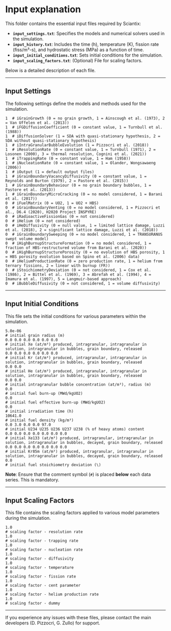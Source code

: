 # Input explanation

This folder contains the essential input files required by Sciantix:

- **`input_settings.txt`**: Specifies the models and numerical solvers used in the simulation.
- **`input_history.txt`**: Includes the time (h), temperature (K), fission rate (fiss/m³-s), and hydrostatic stress (MPa) as a function of time.
- **`input_initial_conditions.txt`**: Sets initial conditions for the simulation.
- **`input_scaling_factors.txt`**: (Optional) File for scaling factors.

Below is a detailed description of each file.

---

## Input Settings

The following settings define the models and methods used for the simulation.

```plaintext
1  # iGrainGrowth (0 = no grain growth, 1 = Ainscough et al. (1973), 2 = Van Uffelen et al. (2013))
1  # iFGDiffusionCoefficient (0 = constant value, 1 = Turnbull et al. (1988))
1  # iDiffusionSolver (1 = SDA with quasi-stationary hypothesis, 2 = SDA without quasi-stationary hypothesis)
1  # iIntraGranularBubbleEvolution (1 = Pizzocri et al. (2018))
1  # iResolutionRate (0 = constant value, 1 = Turnbull (1971), 2 = Losonen (2000), 3 = thermal resolution, Cognini et al. (2021))
1  # iTrappingRate (0 = constant value, 1 = Ham (1958))
1  # iNucleationRate (0 = constant value, 1 = Olander, Wongsawaeng (2006))
1  # iOutput (1 = default output files)
1  # iGrainBoundaryVacancyDiffusivity (0 = constant value, 1 = Reynolds and Burton (1979), 2 = Pastore et al. (2015))
1  # iGrainBoundaryBehaviour (0 = no grain boundary bubbles, 1 = Pastore et al. (2013))
1  # iGrainBoundaryMicroCracking (0 = no model considered, 1 = Barani et al. (2017))
0  # iFuelMatrix (0 = UO2, 1 = UO2 + HBS)
0  # iGrainBoundaryVenting (0 = no model considered, 1 = Pizzocri et al., D6.4 (2020), H2020 Project INSPYRE)
0  # iRadioactiveFissionGas (0 = not considered)
0  # iHelium (0 = not considered)
0  # iHeDiffusivity (0 = null value, 1 = limited lattice damage, Luzzi et al. (2018), 2 = significant lattice damage, Luzzi et al. (2018))
0  # iGrainBoundarySweeping (0 = no model considered, 1 = TRANSURANUS swept volume model)
0  # iHighBurnupStructureFormation (0 = no model considered, 1 = fraction of HBS-restructured volume from Barani et al. (2020))
0  # iHighBurnupStructurePorosity (0 = no evolution of HBS porosity, 1 = HBS porosity evolution based on Spino et al. (2006) data)
0  # iHeliumProductionRate (0 = zero production rate, 1 = helium from ternary fissions, 2 = linear with burnup (FR))
0  # iStoichiometryDeviation (0 = not considered, 1 = Cox et al. (1986), 2 = Bittel et al. (1969), 3 = Abrefah et al. (1994), 4 = Imamura et al. (1997), 5 = Langmuir-based approach)
0  # iBubbleDiffusivity (0 = not considered, 1 = volume diffusivity)
```

---

## Input Initial Conditions

This file sets the initial conditions for various parameters within the simulation.

```plaintext
5.0e-06
# initial grain radius (m)
0.0 0.0 0.0 0.0 0.0 0.0
# initial Xe (at/m³) produced, intragranular, intragranular in solution, intragranular in bubbles, grain boundary, released
0.0 0.0 0.0 0.0 0.0 0.0
# initial Kr (at/m³) produced, intragranular, intragranular in solution, intragranular in bubbles, grain boundary, released
0.0 0.0
# initial He (at/m³) produced, intragranular, intragranular in solution, intragranular in bubbles, grain boundary, released
0.0 0.0
# initial intragranular bubble concentration (at/m³), radius (m)
0.0
# initial fuel burn-up (MWd/kgUO2)
0.0
# initial fuel effective burn-up (MWd/kgUO2)
0.0
# initial irradiation time (h)
10641.0
# initial fuel density (kg/m³)
0.0 3.0 0.0 0.0 97.0
# initial U234 U235 U236 U237 U238 (% of heavy atoms) content
0.0 0.0 0.0 0.0 0.0 0.0 0.0
# initial Xe133 (at/m³) produced, intragranular, intragranular in solution, intragranular in bubbles, decayed, grain boundary, released
0.0 0.0 0.0 0.0 0.0 0.0 0.0
# initial Kr85m (at/m³) produced, intragranular, intragranular in solution, intragranular in bubbles, decayed, grain boundary, released
0.0
# initial fuel stoichiometry deviation (\)
```

**Note**: Ensure that the comment symbol (`#`) is placed **below** each data series. This is mandatory.

---

## Input Scaling Factors

This file contains the scaling factors applied to various model parameters during the simulation.

```plaintext
1.0
# scaling factor - resolution rate
1.0
# scaling factor - trapping rate
1.0
# scaling factor - nucleation rate
1.0
# scaling factor - diffusivity
1.0
# scaling factor - temperature
1.0
# scaling factor - fission rate
1.0
# scaling factor - cent parameter
1.0
# scaling factor - helium production rate
1.0
# scaling factor - dummy
```

---

If you experience any issues with these files, please contact the main developers (D. Pizzocri, G. Zullo) for support.